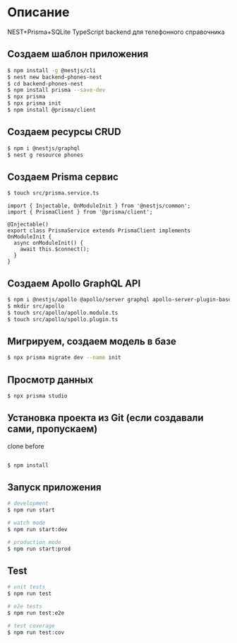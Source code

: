 

# Описание

NEST+Prisma+SQLite TypeScript backend для телефонного справочника

## Создаем шаблон приложения

```bash
$ npm install -g @nestjs/cli
$ nest new backend-phones-nest
$ cd backend-phones-nest
$ npm install prisma --save-dev
$ npx prisma
$ npx prisma init
$ npm install @prisma/client

```


## Создаем ресурсы CRUD

```bash
$ npm i @nestjs/graphql
$ nest g resource phones
```

## Создаем Prisma сервис

```bash
$ touch src/prisma.service.ts
```

```
import { Injectable, OnModuleInit } from '@nestjs/common';
import { PrismaClient } from '@prisma/client';

@Injectable()
export class PrismaService extends PrismaClient implements OnModuleInit {
  async onModuleInit() {
    await this.$connect();
  }
}
```

## Создаем Apollo GraphQL API
```bash
$ npm i @nestjs/apollo @apollo/server graphql apollo-server-plugin-base graphql-subscriptions graphql-ws
$ mkdir src/apollo
$ touch src/apollo/apollo.module.ts
$ touch src/apollo/spollo.plugin.ts
```
## Мигрируем, создаем модель в базе
```bash
$ npx prisma migrate dev --name init
```

## Просмотр данных
```bash
$ npx prisma studio
```

## Установка проекта из Git (если создавали сами, пропускаем)
clone before

```bash

$ npm install
```

## Запуск приложения

```bash
# development
$ npm run start

# watch mode
$ npm run start:dev

# production mode
$ npm run start:prod
```

## Test

```bash
# unit tests
$ npm run test

# e2e tests
$ npm run test:e2e

# test coverage
$ npm run test:cov
```


